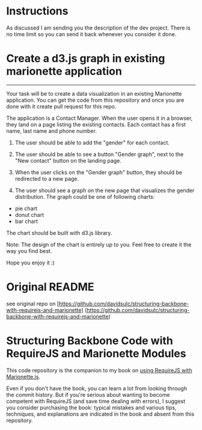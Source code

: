 # Instructions

As discussed I am sending you the description of the dev project. There is no time limit so you can send it back whenever you consider it done.

# Create a d3.js graph in existing marionette application
----------------------------------------------------------------------

Your task will be to create a data visualization in an existing Marionette application.
You can get the code from this repository and once you are done with it create pull request for this repo.

The application is a Contact Manager. When the user opens it in a browser, they land on a page listing the existing contacts. Each contact has a first name, last name and phone number. 

1. The user should be able to add the "gender" for each contact.

2. The user should be able to see a button "Gender graph", next to the "New contact" button on the landing page.

3. When the user clicks on the "Gender graph" button, they should be redirected to a new page.

4. The user should see a graph on the new page that visualizes the gender distribution. The graph could be one of following charts:
- pie chart
- donut chart
- bar chart

The chart should be built with d3.js library.

Note: The design of the chart is entirely up to you. Feel free to create it the way you find best. 

Hope you enjoy it :)


# Original README

see original repo on [https://github.com/davidsulc/structuring-backbone-with-requirejs-and-marionette] (https://github.com/davidsulc/structuring-backbone-with-requirejs-and-marionette) 

# Structuring Backbone Code with RequireJS and Marionette Modules

This code repository is the companion to my book on [using RequireJS with Marionette.js](https://leanpub.com/structuring-backbone-with-requirejs-and-marionette).

Even if you don't have the book, you can learn a lot from looking through the commit history. But if you're serious about wanting to become competent with RequireJS (and save time dealing with errors), I suggest you consider purchasing the book: typical mistakes and various tips, techniques, and explanations are indicated in the book and absent from this repository.